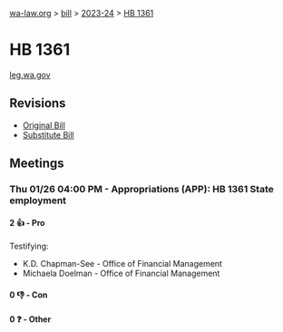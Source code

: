 [wa-law.org](/) > [bill](/bill/) > [2023-24](/bill/2023-24/) > [HB 1361](/bill/2023-24/hb/1361/)

# HB 1361
[leg.wa.gov](https://app.leg.wa.gov/billsummary?BillNumber=1361&Year=2023&Initiative=false)

## Revisions
* [Original Bill](1/)
* [Substitute Bill](S/)

## Meetings
### Thu 01/26 04:00 PM - Appropriations (APP): HB 1361 State employment
#### 2 👍 - Pro
Testifying:
* K.D. Chapman-See - Office of Financial Management
* Michaela Doelman - Office of Financial Management

#### 0 👎 - Con

#### 0 ❓ - Other
